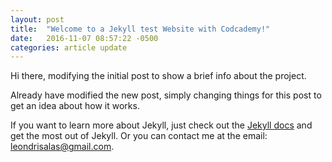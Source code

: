 ```yaml
---
layout: post
title:  "Welcome to a Jekyll test Website with Codcademy!"
date:   2016-11-07 08:57:22 -0500
categories: article update
---
```

Hi there, modifying the initial post to show a brief info about the project.

Already have modified the new post, simply changing things for this post to get an idea about how it works.

If you want to learn more about Jekyll, just check out the [Jekyll docs][jekyll-docs] and get the most out of Jekyll. 
Or you can contact me at the email: [leondrisalas@gmail.com][leondrisalas-email].

[jekyll-docs]: http://jekyllrb.com/docs/home
[leondrisalas-email]: mailto:leondrisalas@gmail.com
